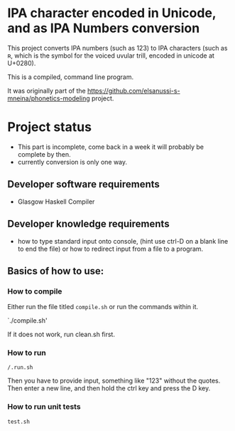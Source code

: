 # IPA character encoded in Unicode, and as IPA Numbers conversion

This project converts IPA numbers (such as 123) to IPA characters (such as ʀ, which is the symbol for the voiced uvular trill, encoded in unicode at U+0280).

This is a compiled, command line program.

It was originally part of the https://github.com/elsanussi-s-mneina/phonetics-modeling project.


# Project status
- This part is incomplete, come back in a week it will probably be complete by then.
- currently conversion is only one way.

## Developer software requirements
- Glasgow Haskell Compiler

## Developer knowledge requirements
- how to type standard input onto console, (hint use ctrl-D on a blank line to end the file) or how to redirect input from a file to a program.


## Basics of how to use:
### How to compile
Either run the file titled `compile.sh` or run the commands within it.

`./compile.sh'

If it does not work, run clean.sh first.

### How to run
`/.run.sh`

Then you have to provide input, something like "123" without the quotes.
Then enter a new line, and then hold the ctrl key and press the D key.

### How to run unit tests
`test.sh`
